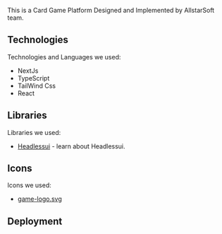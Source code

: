 This is a Card Game Platform Designed and Implemented by AllstarSoft team.

## Technologies

Technologies and Languages we used:

- NextJs
- TypeScript
- TailWind Css
- React

## Libraries

Libraries we used:

- [Headlessui](https://headlessui.com/react/) - learn about Headlessui.

## Icons

Icons we used:

- [game-logo.svg](https://iconscout.com/icon/game-9)


## Deployment

